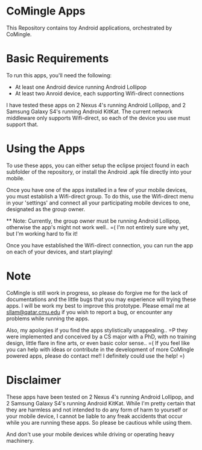 CoMingle Apps
=============

This Repository contains toy Android applications, orchestrated by CoMingle.

Basic Requirements
==================

To run this apps, you'll need the following:
  - At least one Android device running Android Lollipop
  - At least two Anroid device, each supporting Wifi-direct connections

I have tested these apps on 2 Nexus 4's running Android Lollipop, and 
2 Samsung Galaxy S4's running Android KitKat. The current network middleware
only supports Wifi-direct, so each of the device you use must support that.


Using the Apps
==============

To use these apps, you can either setup the eclipse project found in each subfolder
of the repository, or install the Android .apk file directly into your mobile. 

Once you have one of the apps installed in a few of your mobile devices, you must
establish a Wifi-direct group. To do this, use the Wifi-direct menu in your
'settings' and connect all your participating mobile devices to one, designated as 
the group owner.

** Note: Currently, the group owner must be running Android Lollipop, otherwise the
app's might not work well.. =( I'm not entirely sure why yet, but I'm working hard to
fix it!

Once you have established the Wifi-direct connection, you can run the app on each of
your devices, and start playing!

Note
====

CoMingle is still work in progress, so please do forgive me for the lack of
documentations and the little bugs that you may experience will trying these apps.
I will be work my best to improve this prototype. Please email me at
sllam@qatar.cmu.edu if you wish to report a bug, or encounter any problems while
running the apps.

Also, my apologies if you find the apps stylistically unappealing.. =P they were
implemented and conceived by a CS major with a PhD, with no training design,
little flare in fine arts, or even basic color sense.. =( If you feel like you can 
help with ideas or contribute in the development of more CoMingle powered apps, please 
do contact me!! I definitely could use the help! =)

Disclaimer
==========

These apps have been tested on 2 Nexus 4's running Android Lollipop, and 2 Samsung
Galaxy S4's running Android KitKat. While I'm pretty certain that they are harmless 
and not intended to do any form of harm to yourself or your mobile device, I cannot 
be liable to any freak accidents that occur while you are running these apps. So
please be cautious while using them. 

And don't use your mobile devices while driving or operating heavy machinery. 
